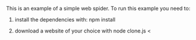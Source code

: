 This is an example of a simple web spider.
To run this example you need to:

1. install the dependencies with:
     npm install

2. download a website of your choice with
     node clone.js <url of the website to download> <
